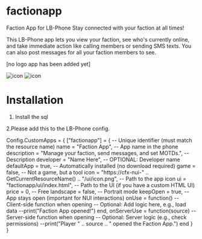 # factionapp
Faction App for LB-Phone  Stay connected with your faction at all times!

This LB-Phone app lets you view your faction, see who's currently online, and take immediate action like calling members or sending SMS texts. You can also post messages for all your faction members to see.

[no logo app has been added yet]



![icon](https://cdn.discordapp.com/attachments/1006228429869424829/1379221910633840751/Screenshot_2025-06-02_232009.png?ex=683f7400&is=683e2280&hm=a244dd6fe4c2cc4921b36fdaaaea4e4b8698b2fca7ce70cd81e005c2d7111444&)
![icon](https://cdn.discordapp.com/attachments/1006228429869424829/1379221911044624635/Screenshot_2025-06-02_232029.png?ex=683f7400&is=683e2280&hm=bbc493971a29421d05e16fa1039a7e8bf80e1b83be85536d44f0de22bb4d4e4a&)


# Installation

1. Install the sql

2.Please add this to the LB-Phone config.

Config.CustomApps = { ["factionapp"] = { -- Unique identifier (must match the resource name) name = "Faction App", -- App name in the phone description = "Manage your faction, send messages, and set MOTDs.", -- Description developer = "Name Here", -- OPTIONAL: Developer name defaultApp = true, -- Automatically installed (no download required) game = false, -- Not a game, but a tool icon = "https://cfx-nui-" .. GetCurrentResourceName() .. "/ui/icon.png", -- Path to the app icon ui = "factionapp/ui/index.html", -- Path to the UI (if you have a custom HTML UI) price = 0, -- Free landscape = false, -- Portrait mode keepOpen = true, -- App stays open (important for NUI interactions) onUse = function() -- Client-side function when opening -- Optional: Add logic here, e.g., load data --print("Faction App opened!") end, onServerUse = function(source) -- Server-side function when opening -- Optional: Server logic (e.g., check permissions) --print("Player " .. source .. " opened the Faction App.") end } }
